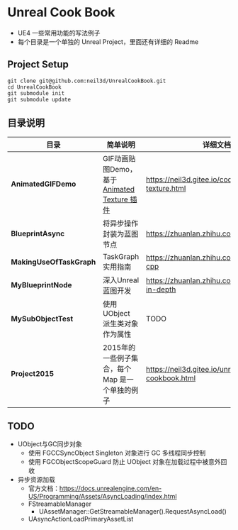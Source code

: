 # Unreal Cook Book

- UE4 一些常用功能的写法例子
- 每个目录是一个单独的 Unreal Project，里面还有详细的 Readme

## Project Setup

``` shell
git clone git@github.com:neil3d/UnrealCookBook.git
cd UnrealCookBook
git submodule init
git submodule update
```

## 目录说明

| 目录 | 简单说明 | 详细文档 |
|-|-|-|
|   **AnimatedGIFDemo** |   GIF动画贴图Demo，基于 [Animated Texture 插件](https://github.com/neil3d/UnrealAnimatedTexturePlugin)    |   https://neil3d.gitee.io/coding/anim-texture.html  |
|   **BlueprintAsync** |   将异步操作封装为蓝图节点    |   https://zhuanlan.zhihu.com/p/107021667  |
|   **MakingUseOfTaskGraph** | TaskGraph实用指南 |  https://zhuanlan.zhihu.com/ue4-modern-cpp  |
|   **MyBlueprintNode** |   深入Unreal蓝图开发  |   https://zhuanlan.zhihu.com/blueprints-in-depth  |
|   **MySubObjectTest** |   使用 UObject 派生类对象作为属性 | TODO  |
|   **Project2015** |   2015年的一些例子集合，每个 Map 是一个单独的例子 |   https://neil3d.gitee.io/unreal/ue-cookbook.html |

## TODO

- UObject与GC同步对象
    * 使用 FGCCSyncObject Singleton 对象进行 GC 多线程同步控制
    * 使用 FGCObjectScopeGuard 防止 UObject 对象在加载过程中被意外回收
- 异步资源加载
    - 官方文档：https://docs.unrealengine.com/en-US/Programming/Assets/AsyncLoading/index.html
    - FStreamableManager
        * UAssetManager::GetStreamableManager().RequestAsyncLoad()
    - UAsyncActionLoadPrimaryAssetList